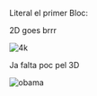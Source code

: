 Literal el primer Bloc:

2D goes brrr


![4k](https://user-images.githubusercontent.com/95536223/227523765-4f31927c-65cb-48a5-ad86-1924162a3428.jpg)


Ja falta poc pel 3D

![obama](https://user-images.githubusercontent.com/95536223/228517262-b725c785-1974-4aaa-b1d1-a53ea63275e1.png)
